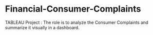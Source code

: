 # Financial-Consumer-Complaints
TABLEAU Project : The role is to analyze the Consumer Complaints and summarize it visually in a dashboard.
